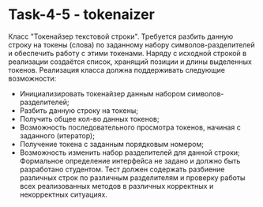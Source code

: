 # Task-4-5 - tokenaizer 
 Класс "Токенайзер текстовой строки".
 Требуется разбить данную строку на токены (слова) по заданному набору символов-разделителей и обеспечить работу с этими токенами. Наряду с исходной строкой в реализации создаётся список, хранящий позиции и длины выделенных токенов.
 Реализация класса должна поддерживать следующие возможности:
- Инициализировать токенайзер данным набором символов-разделителей;
- Разбить данную строку на токены;
- Получить общее кол-во данных токенов;
- Возможность последовательного просмотра токенов, начиная с заданного (итератор);
- Получение токена с заданным порядковым номером;
- Возможность изменить набор разделителей для данной строки;
 Формальное определение интерфейса не задано и должно быть разработано студентом. Тест должен содержать разбиение различных строк по различным разделителям и проверку работы всех реализованных методов в различных корректных и некорректных ситуациях.
